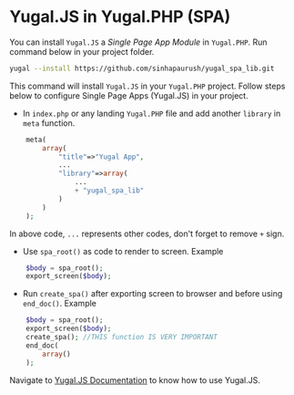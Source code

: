 # Yugal.JS in Yugal.PHP (SPA)
You can install `Yugal.JS` a *Single Page App Module* in `Yugal.PHP`.
Run command below in your project folder.

```bash
yugal --install https://github.com/sinhapaurush/yugal_spa_lib.git
```
This command will install `Yugal.JS` in your `Yugal.PHP` project.
Follow steps below to configure Single Page Apps (Yugal.JS) in your project.

- In `index.php` or any landing `Yugal.PHP` file and add another `library` in `meta` function.
```php
    meta(
        array(
            "title"=>"Yugal App",
            ...
            "library"=>array(
                ...
                + "yugal_spa_lib"
            )
        )
    );
```  
In above code, `...` represents other codes, don't forget to remove `+` sign.

- Use `spa_root()` as code to render to screen.
Example
```php
    $body = spa_root();
    export_screen($body);
```
- Run `create_spa()` after exporting screen to browser and before using `end_doc()`.
Example
```php
    $body = spa_root();
    export_screen($body);
    create_spa(); //THIS function IS VERY IMPORTANT
    end_doc(
        array()
    );
```
Navigate to [Yugal.JS Documentation](https://spa.yugal.ml) to know how to use Yugal.JS.
